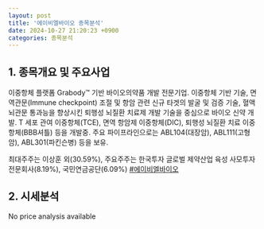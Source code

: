 ```yaml
---
layout: post
title: '에이비엘바이오 종목분석'
date: 2024-10-27 21:20:23 +0900
categories: 종목분석
---
```


## 1. 종목개요 및 주요사업

이중항체 플랫폼 Grabody™ 기반 바이오의약품 개발 전문기업. 이중항체 기반 기술, 면역관문(Immune checkpoint) 조절 및 항암 관련 신규 타겟의 발굴 및 검증 기술, 혈액뇌관문 통과능을 향상시킨 퇴행성 뇌질환 치료제 개발 기술을 중심으로 바이오 신약 개발. T 세포 관여 이중항체(TCE), 면역 항암제 이중항체(DIC), 퇴행성 뇌질환 치료 이중항체(BBB셔틀) 등을 개발중. 주요 파이프라인으로는 ABL104(대장암), ABL111(고형암), ABL301(파킨슨병) 등을 보유.

최대주주는 이상훈 외(30.59%), 주요주주는 한국투자 글로벌 제약산업 육성 사모투자전문회사(8.19%), 국민연금공단(6.09%)
[#에이비엘바이오](#)

## 2. 시세분석

No price analysis available
